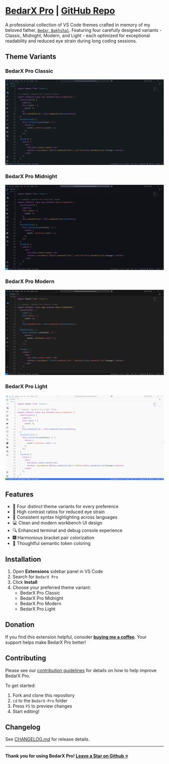 # [BedarX Pro](https://marketplace.visualstudio.com/items?itemName=saqibbedar.bedarx-pro) | [GitHub Repo](https://github.com/saqibbedar/BedarX-Pro)

A professional collection of VS Code themes crafted in memory of my beloved father, [`Bedar Bakhshal`](Public/aboutExtension.md). Featuring four carefully designed variants - Classic, Midnight, Modern, and Light - each optimized for exceptional readability and reduced eye strain during long coding sessions.

## Theme Variants

### BedarX Pro Classic
![Classic Theme](https://raw.githubusercontent.com/saqibbedar/BedarX-Pro/main/Public/bxp-classic-theme.png)

### BedarX Pro Midnight
![Midnight Theme](https://raw.githubusercontent.com/saqibbedar/BedarX-Pro/main/Public/bxp-midnight-theme.png)

### BedarX Pro Modern
![Modern Theme](https://raw.githubusercontent.com/saqibbedar/BedarX-Pro/main/Public/bxp-modern-theme.png)

### BedarX Pro Light
![Light Theme](https://raw.githubusercontent.com/saqibbedar/BedarX-Pro/main/Public/bxp-light-theme.png)

## Features

- 🎨 Four distinct theme variants for every preference
- 👀 High contrast ratios for reduced eye strain
- 🎯 Consistent syntax highlighting across languages
- 💻 Clean and modern workbench UI design
- 🔍 Enhanced terminal and debug console experience
- 🎆 Harmonious bracket pair colorization
- 📝 Thoughtful semantic token coloring

## Installation

1. Open **Extensions** sidebar panel in VS Code
2. Search for `BedarX Pro`
3. Click **Install**
4. Choose your preferred theme variant:
   - BedarX Pro Classic
   - BedarX Pro Midnight
   - BedarX Pro Modern
   - BedarX Pro Light

## Donation

If you find this extension helpful, consider **[buying me a coffee](https://buymeacoffee.com/saqibbedar)**. Your support helps make BedarX Pro better!

## Contributing

Please see our [contribution guidelines](CONTRIBUTING.md) for details on how to help improve BedarX Pro.

To get started:

1. Fork and clone this repository
2. `cd` to the `BedarX-Pro` folder
3. Press `F5` to preview changes
4. Start editing!

## Changelog

See [CHANGELOG.md](CHANGELOG.md) for release details.

---

#### Thank you for using BedarX Pro! [Leave a Star on Github ⭐](https://github.com/saqibbedar/BedarX-Pro)
